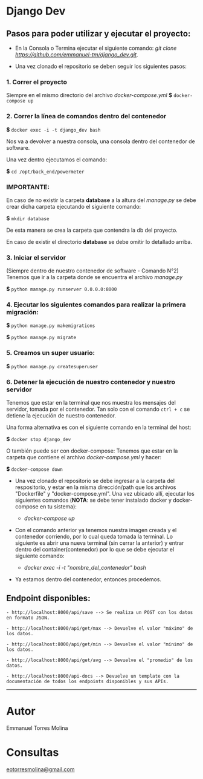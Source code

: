 # Django Dev

## Pasos para poder utilizar y ejecutar el proyecto:

- En la Consola o Termina ejecutar el siguiente comando: *git clone https://github.com/emmanuel-tm/django_dev.git*.

- Una vez clonado el repositorio se deben seguir los siguientes pasos:

### 1. Correr el proyecto
Siempre en el mismo directorio del archivo *docker-compose.yml*
**$** `docker-compose up`

### 2. Correr la línea de comandos dentro del contenedor

**$** `docker exec -i -t django_dev bash`

Nos va a devolver a nuestra consola, una consola dentro del contenedor de software.


Una vez dentro ejecutamos el comando:

**$** `cd /opt/back_end/powermeter` 

### **IMPORTANTE:**
En caso de no existir la carpeta **database** a la altura del *manage.py* se debe
crear dicha carpeta ejecutando el siguiente comando:

**$** `mkdir database`

De esta manera se crea la carpeta que contendra la db del proyecto.

En caso de existir el directorio **database**  se debe omitir lo detallado arriba.

### 3. Iniciar el servidor
(Siempre dentro de nuestro contenedor de software - Comando N°2)  
Tenemos que ir a la carpeta donde se encuentra el archivo *manage.py*  

**$** `python manage.py runserver 0.0.0.0:8000`  

### 4. Ejecutar los siguientes comandos para realizar la primera migración:  

**$** `python manage.py makemigrations`

**$** `python manage.py migrate` 

### 5. Creamos un super usuario:  

**$** `python manage.py createsuperuser`

### 6. Detener la ejecución de nuestro contenedor y nuestro servidor
Tenemos que estar en la terminal que nos muestra los mensajes del servidor, tomada por el contenedor.
Tan solo con el comando `ctrl + c`  se detiene la ejecución de nuestro contenedor.  

Una forma alternativa es con el siguiente comando en la terminal del host:

**$** `docker stop django_dev`  

O también puede ser con docker-compose:
Tenemos que estar en la carpeta que contiene el archivo *docker-compose.yml* y hacer:


**$** `docker-compose down`  

- Una vez clonado el repositorio se debe ingresar a la carpeta del respositorio, y estar en la misma dirección/path que los archivos "Dockerfile" y "docker-compose.yml". Una vez ubicado allí, ejecutar los siguientes comandos (**NOTA**: se debe tener instalado docker y docker-compose en tu sistema):

    - *docker-compose up*

- Con el comando anterior ya tenemos nuestra imagen creada y el contenedor corriendo, por lo cual queda tomada la terminal. Lo siguiente es abrir una nueva terminal (sin cerrar la anterior) y entrar dentro del container(contenedor) por lo que se debe ejecutar el siguiente comando:

    - *docker exec -i -t "nombre_del_contenedor" bash*

- Ya estamos dentro del contenedor, entonces procedemos.


## Endpoint disponibles:

    - http://localhost:8000/api/save --> Se realiza un POST con los datos en formato JSON.

    - http://localhost:8000/api/get/max --> Devuelve el valor "máximo" de los datos.

    - http://localhost:8000/api/get/min --> Devuelve el valor "mínimo" de los datos.

    - http://localhost:8000/api/get/avg --> Devuelve el "promedio" de los datos.

    - http://localhost:8000/api-docs --> Devuelve un template con la documentación de todos los endpoints disponibles y sus APIs.


---
# Autor
Emmanuel Torres Molina

# Consultas
eotorresmolina@gmail.com
